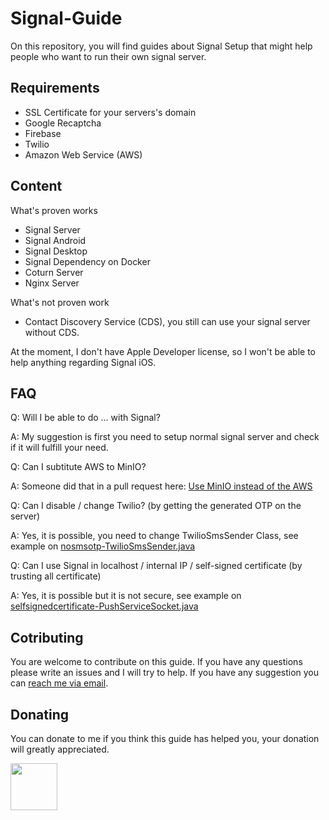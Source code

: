 # Signal-Guide
On this repository, you will find guides about Signal Setup that might help people who want to run their own signal server.

## Requirements
* SSL Certificate for your servers's domain 
* Google Recaptcha
* Firebase
* Twilio
* Amazon Web Service (AWS)

## Content
What's proven works
* Signal Server
* Signal Android
* Signal Desktop
* Signal Dependency on Docker
* Coturn Server
* Nginx Server

What's not proven work
* Contact Discovery Service (CDS), you still can use your signal server without CDS.

At the moment, I don't have Apple Developer license, so I won't be able to help anything regarding Signal iOS.

## FAQ
Q: Will I be able to do ... with Signal?

A: My suggestion is first you need to setup normal signal server and check if it will fulfill your need. 

Q: Can I subtitute AWS to MinIO?

A: Someone did that in a pull request here: <a href="https://github.com/signalapp/Signal-Server/pull/76">Use MinIO instead of the AWS</a>

Q: Can I disable / change Twilio? (by getting the generated OTP on the server)

A: Yes, it is possible, you need to change TwilioSmsSender Class, see example on <a href="https://github.com/indrawp/Signal-Guide/blob/master/selfsignedcertificate-PushServiceSocket.java">nosmsotp-TwilioSmsSender.java</a>

Q: Can I use Signal in localhost / internal IP / self-signed certificate (by trusting all certificate)

A: Yes, it is possible but it is not secure, see example on <a href="https://github.com/indrawp/Signal-Guide/blob/master/selfsignedcertificate-PushServiceSocket.java">selfsignedcertificate-PushServiceSocket.java</a>

## Cotributing
You are welcome to contribute on this guide. If you have any questions please write an issues and I will try to help. If you have any suggestion you can
<a href = "mailto:indrawp@protonmail.com">reach me via email</a>.

## Donating
You can donate to me if you think this guide has helped you, your donation will greatly appreciated.

<a href ="https://www.paypal.me/indrawp" target="_blank"><img src="https://raw.githubusercontent.com/stefan-niedermann/paypal-donate-button/master/paypal-donate-button.png" height="75"></a>

